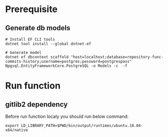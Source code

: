 # Prerequisite
## Generate db models

```console
# Install EF CLI tools 
dotnet tool install --global dotnet-ef

# Generate model
dotnet ef dbcontext scaffold "host=localhost;database=repository-func-commits-history;username=postgres;password=postgrespass" Npgsql.EntityFrameworkCore.PostgreSQL -o Models -c  -f
```

# Run function

## gitlib2 dependency
Before run function localy you should run below command:
```console
export LD_LIBRARY_PATH=$PWD/bin/output/runtimes/ubuntu.18.04-x64/native
```
